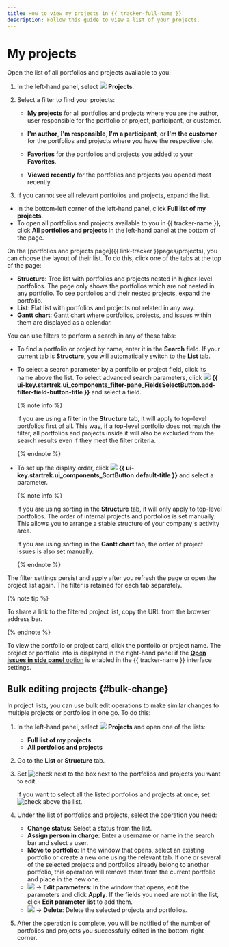 ```yaml
---
title: How to view my projects in {{ tracker-full-name }}
description: Follow this guide to view a list of your projects.
---
```


# My projects

Open the list of all portfolios and projects available to you:

1. In the left-hand panel, select ![](../../_assets/tracker/svg/project.svg)&nbsp;**Projects**.

1. Select a filter to find your projects:

   * **My projects** for all portfolios and projects where you are the author, user responsible for the portfolio or project, participant, or customer.

   * **I'm author**, **I'm responsible**, **I'm a participant**, or **I'm the customer** for the portfolios and projects where you have the respective role.

   * **Favorites** for the portfolios and projects you added to your **Favorites**.

   * **Viewed recently** for the portfolios and projects you opened most recently.

1. If you cannot see all relevant portfolios and projects, expand the list.

* In the bottom-left corner of the left-hand panel, click **Full list of my projects**.
* To open all portfolios and projects available to you in {{ tracker-name }}, click **All portfolios and projects** in the left-hand panel at the bottom of the page.

On the [portfolios and projects page]({{ link-tracker }}pages/projects), you can choose the layout of their list. To do this, click one of the tabs at the top of the page:

* **Structure**: Tree list with portfolios and projects nested in higher-level portfolios. The page only shows the portfolios which are not nested in any portfolio. To see portfolios and their nested projects, expand the portfolio.
* **List**: Flat list with portfolios and projects not related in any way.
* **Gantt chart**: [Gantt chart](../gantt/list-of-projects.md) where portfolios, projects, and issues within them are displayed as a calendar.

You can use filters to perform a search in any of these tabs:

* To find a portfolio or project by name, enter it in the **Search** field. If your current tab is **Structure**, you will automatically switch to the **List** tab.

* To select a search parameter by a portfolio or project field, click its name above the list. To select advanced search parameters, click ![](../../_assets/tracker/svg/add-filter.svg) **{{ ui-key.startrek.ui_components_filter-pane_FieldsSelectButton.add-filter-field-button-title }}** and select a field.

   {% note info %}

   If you are using a filter in the **Structure** tab, it will apply to top-level portfolios first of all. This way, if a top-level portfolio does not match the filter, all portfolios and projects inside it will also be excluded from the search results even if they meet the filter criteria.

   {% endnote %}

* To set up the display order, click ![](../../_assets/tracker/svg/sorting.svg) **{{ ui-key.startrek.ui_components_SortButton.default-title }}** and select a parameter.

   {% note info %}

   If you are using sorting in the **Structure** tab, it will only apply to top-level portfolios. The order of internal projects and portfolios is set manually. This allows you to arrange a stable structure of your company's activity area.

   If you are using sorting in the **Gantt chart** tab, the order of project issues is also set manually.

   {% endnote %}

The filter settings persist and apply after you refresh the page or open the project list again. The filter is retained for each tab separately.

{% note tip %}

To share a link to the filtered project list, copy the URL from the browser address bar.

{% endnote %}

To view the portfolio or project card, click the portfolio or project name. The project or portfolio info is displayed in the right-hand panel if the [**Open issues in side panel** option](../user/personal.md#choose-theme) is enabled in the {{ tracker-name }} interface settings.

## Bulk editing projects {#bulk-change}

In project lists, you can use bulk edit operations to make similar changes to multiple projects or portfolios in one go. To do this:

1. In the left-hand panel, select ![](../../_assets/console-icons/folders.svg)&nbsp;**Projects** and open one of the lists:

   * **Full list of my projects**
   * **All portfolios and projects**

1. Go to the **List** or **Structure** tab.
1. Set ![check](../../_assets/console-icons/check.svg) next to the box next to the portfolios and projects you want to edit.

   If you want to select all the listed portfolios and projects at once, set ![check](../../_assets/console-icons/check.svg) above the list.

1. Under the list of portfolios and projects, select the operation you need:

   * **Change status**: Select a status from the list.
   * **Assign person in charge**: Enter a username or name in the search bar and select a user.
   * **Move to portfolio**: In the window that opens, select an existing portfolio or create a new one using the relevant tab. If one or several of the selected projects and portfolios already belong to another portfolio, this operation will remove them from the current portfolio and place in the new one.
   * ![](../../_assets/console-icons/ellipsis.svg) → **Edit parameters**: In the window that opens, edit the parameters and click **Apply**. If the fields you need are not in the list, click **Edit parameter list** to add them.
   * ![](../../_assets/console-icons/ellipsis.svg) → **Delete**: Delete the selected projects and portfolios.

1. After the operation is complete, you will be notified of the number of portfolios and projects you successfully edited in the bottom-right corner.
